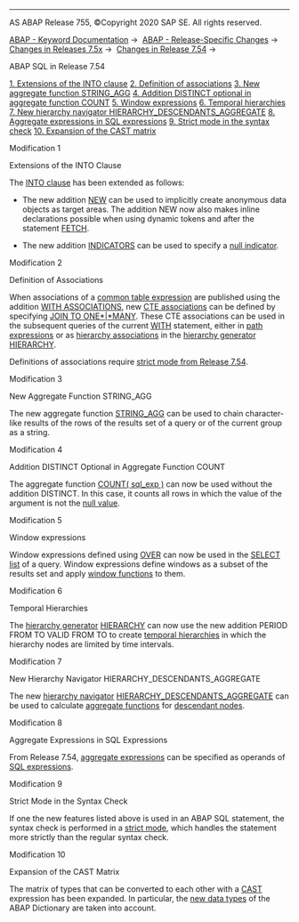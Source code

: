   

* * *

AS ABAP Release 755, ©Copyright 2020 SAP SE. All rights reserved.

[ABAP - Keyword Documentation](javascript:call_link\('abenabap.htm'\)) →  [ABAP - Release-Specific Changes](javascript:call_link\('abennews.htm'\)) →  [Changes in Releases 7.5x](javascript:call_link\('abennews-75.htm'\)) →  [Changes in Release 7.54](javascript:call_link\('abennews-754.htm'\)) → 

ABAP SQL in Release 7.54

[1\. Extensions of the INTO clause](#!ABAP_MODIFICATION_1@1@)
[2\. Definition of associations](#!ABAP_MODIFICATION_2@2@)
[3\. New aggregate function STRING\_AGG](#!ABAP_MODIFICATION_3@3@)
[4\. Addition DISTINCT optional in aggregate function COUNT](#!ABAP_MODIFICATION_4@4@)
[5\. Window expressions](#!ABAP_MODIFICATION_5@5@)
[6\. Temporal hierarchies](#!ABAP_MODIFICATION_6@6@)
[7\. New hierarchy navigator HIERARCHY\_DESCENDANTS\_AGGREGATE](#!ABAP_MODIFICATION_7@7@)
[8\. Aggregate expressions in SQL expressions](#!ABAP_MODIFICATION_8@8@)
[9\. Strict mode in the syntax check](#!ABAP_MODIFICATION_9@9@)
[10\. Expansion of the CAST matrix](#!ABAP_MODIFICATION_10@10@)

Modification 1

Extensions of the INTO Clause

The [INTO clause](javascript:call_link\('abapinto_clause.htm'\)) has been extended as follows:

-   The new addition [NEW](javascript:call_link\('abapselect_into_target.htm'\)) can be used to implicitly create anonymous data objects as target areas. The addition NEW now also makes inline declarations possible when using dynamic tokens and after the statement [FETCH](javascript:call_link\('abapfetch.htm'\)).

-   The new addition [INDICATORS](javascript:call_link\('abapselect_indicators.htm'\)) can be used to specify a [null indicator](javascript:call_link\('abennull_indicator_glosry.htm'\) "Glossary Entry").
    

Modification 2

Definition of Associations

When associations of a [common table expression](javascript:call_link\('abencommon_table_expression_glosry.htm'\) "Glossary Entry") are published using the addition [WITH ASSOCIATIONS](javascript:call_link\('abapwith_associations.htm'\)), new [CTE associations](javascript:call_link\('abencte_association_glosry.htm'\) "Glossary Entry") can be defined by specifying [JOIN TO ONE*|*MANY](javascript:call_link\('abapwith_associations_defining.htm'\)). These CTE associations can be used in the subsequent queries of the current [WITH](javascript:call_link\('abapwith.htm'\)) statement, either in [path expressions](javascript:call_link\('abenopen_sql_path.htm'\)) or as [hierarchy associations](javascript:call_link\('abenhierarchy_association_glosry.htm'\) "Glossary Entry") in the [hierarchy generator](javascript:call_link\('abenhierarchy_generator_glosry.htm'\) "Glossary Entry") [HIERARCHY](javascript:call_link\('abenselect_hierarchy_generator.htm'\)).

Definitions of associations require [strict mode from Release 7.54](javascript:call_link\('abenopensql_strict_mode_754.htm'\)).

Modification 3

New Aggregate Function STRING\_AGG

The new aggregate function [STRING\_AGG](javascript:call_link\('abapselect_aggregate.htm'\)) can be used to chain character-like results of the rows of the results set of a query or of the current group as a string.

Modification 4

Addition DISTINCT Optional in Aggregate Function COUNT

The aggregate function [COUNT( sql\_exp )](javascript:call_link\('abapselect_aggregate.htm'\)) can now be used without the addition DISTINCT. In this case, it counts all rows in which the value of the argument is not the [null value](javascript:call_link\('abennull_value_glosry.htm'\) "Glossary Entry").

Modification 5

Window expressions

Window expressions defined using [OVER](javascript:call_link\('abapselect_over.htm'\)) can now be used in the [SELECT list](javascript:call_link\('abapselect_list.htm'\)) of a query. Window expressions define windows as a subset of the results set and apply [window functions](javascript:call_link\('abenwindow_function_glosry.htm'\) "Glossary Entry") to them.

Modification 6

Temporal Hierarchies

The [hierarchy generator](javascript:call_link\('abenhierarchy_generator_glosry.htm'\) "Glossary Entry") [HIERARCHY](javascript:call_link\('abenselect_hierarchy_generator.htm'\)) can now use the new addition PERIOD FROM TO VALID FROM TO to create [temporal hierarchies](javascript:call_link\('abentemporal_hierarchy_glosry.htm'\) "Glossary Entry") in which the hierarchy nodes are limited by time intervals.

Modification 7

New Hierarchy Navigator HIERARCHY\_DESCENDANTS\_AGGREGATE

The new [hierarchy navigator](javascript:call_link\('abenhierarchy_navigator_glosry.htm'\) "Glossary Entry") [HIERARCHY\_DESCENDANTS\_AGGREGATE](javascript:call_link\('abenselect_hierarchy_agg_navis.htm'\)) can be used to calculate [aggregate functions](javascript:call_link\('abenaggregate_function_glosry.htm'\) "Glossary Entry") for [descendant nodes](javascript:call_link\('abendescendant_node_glosry.htm'\) "Glossary Entry").

Modification 8

Aggregate Expressions in SQL Expressions

From Release 7.54, [aggregate expressions](javascript:call_link\('abapselect_aggregate.htm'\)) can be specified as operands of [SQL expressions](javascript:call_link\('abapsql_expr.htm'\)).

Modification 9

Strict Mode in the Syntax Check

If one the new features listed above is used in an ABAP SQL statement, the syntax check is performed in a [strict mode](javascript:call_link\('abenopensql_strict_mode_754.htm'\)), which handles the statement more strictly than the regular syntax check.

Modification 10

Expansion of the CAST Matrix

The matrix of types that can be converted to each other with a [CAST](javascript:call_link\('abensql_cast.htm'\)) expression has been expanded. In particular, the [new data types](javascript:call_link\('abennews-754-ddic.htm'\)) of the ABAP Dictionary are taken into account.